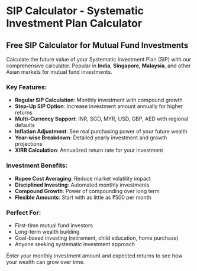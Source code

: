 # SIP Calculator - Systematic Investment Plan Calculator

## Free SIP Calculator for Mutual Fund Investments

Calculate the future value of your Systematic Investment Plan (SIP) with our comprehensive calculator. Popular in **India**, **Singapore**, **Malaysia**, and other Asian markets for mutual fund investments.

### Key Features:
- **Regular SIP Calculation**: Monthly investment with compound growth
- **Step-Up SIP Option**: Increase investment amount annually for higher returns
- **Multi-Currency Support**: INR, SGD, MYR, USD, GBP, AED with regional defaults
- **Inflation Adjustment**: See real purchasing power of your future wealth
- **Year-wise Breakdown**: Detailed yearly investment and growth projections
- **XIRR Calculation**: Annualized return rate for your investment

### Investment Benefits:
- **Rupee Cost Averaging**: Reduce market volatility impact
- **Disciplined Investing**: Automated monthly investments
- **Compound Growth**: Power of compounding over long term
- **Flexible Amounts**: Start with as little as ₹500 per month

### Perfect For:
- First-time mutual fund investors
- Long-term wealth building
- Goal-based investing (retirement, child education, home purchase)
- Anyone seeking systematic investment approach

Enter your monthly investment amount and expected returns to see how your wealth can grow over time.